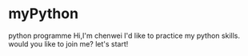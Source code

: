 # myPython
python programme
Hi,I'm chenwei
I'd like to practice my python skills.
would you like to join me?
let's start!
